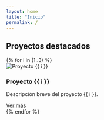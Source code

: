 ```yaml
---
layout: home
title: "Inicio"
permalink: /
---
```


## Proyectos destacados

<section class="projects-grid">
  {% for i in (1..3) %}
  <div class="project-card">
    <img src="/assets/img/proyecto{{ i }}.png" alt="Proyecto {{ i }}">
    <h3>Proyecto {{ i }}</h3>
    <p>Descripción breve del proyecto {{ i }}.</p>
    <a href="/portfolio/#proyecto{{ i }}">Ver más</a>
  </div>
  {% endfor %}
</section>
